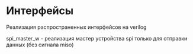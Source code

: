 # Интерфейсы

Реализация распространенных интерфейсов на verilog

spi_master_w - реализация мастер устройства spi только для отправки данных (без сигнала miso)

